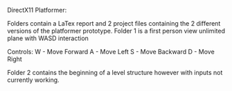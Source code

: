 DirectX11 Platformer:

Folders contain a LaTex report and 2 project files containing the 2 different versions of the platformer prototype.
Folder 1 is a first person view unlimited plane with WASD interaction

Controls:
W - Move Forward
A - Move Left
S - Move Backward
D - Move Right

Folder 2 contains the beginning of a level structure however with inputs not currently working.